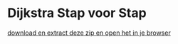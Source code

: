 # Dijkstra Stap voor Stap
[download en extract deze zip en open het in je browser](./Dijkstra_StapVoorStap.zip)
